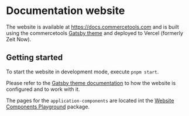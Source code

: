 # Documentation website

The website is available at https://docs.commercetools.com and is built using the commercetools [Gatsby theme](https://github.com/commercetools/commercetools-docs-kit) and deployed to Vercel (formerly Zeit Now).

## Getting started

To start the website in development mode, execute `pnpm start`.

Please refer to the [Gatsby theme documentation](https://github.com/commercetools/commercetools-docs-kit) to how the website is configured and to work with it.

The pages for the `application-components` are located int the [Website Components Playground](../website-components-playground) package.
